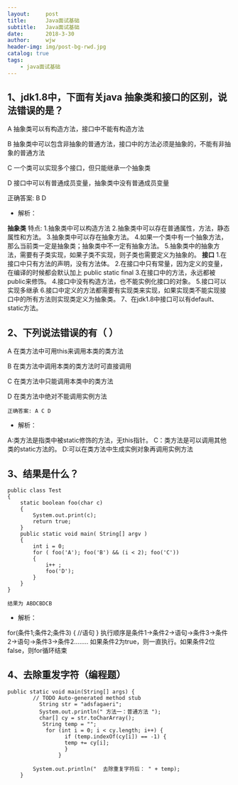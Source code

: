 ```yaml
---
layout:     post
title:      Java面试基础
subtitle:   Java面试基础     
date:       2018-3-30 
author:     wjw
header-img: img/post-bg-rwd.jpg 
catalog: true
tags:
    - java面试基础
--- 
```


## 1、jdk1.8中，下面有关java 抽象类和接口的区别，说法错误的是？


A 抽象类可以有构造方法，接口中不能有构造方法

B 抽象类中可以包含非抽象的普通方法，接口中的方法必须是抽象的，不能有非抽象的普通方法

C 一个类可以实现多个接口，但只能继承一个抽象类

D 接口中可以有普通成员变量，抽象类中没有普通成员变量

正确答案: B D

- 解析：


**抽象类**
特点:
1.抽象类中可以构造方法
2.抽象类中可以存在普通属性，方法，静态属性和方法。
3.抽象类中可以存在抽象方法。
4.如果一个类中有一个抽象方法，那么当前类一定是抽象类；抽象类中不一定有抽象方法。
5.抽象类中的抽象方法，需要有子类实现，如果子类不实现，则子类也需要定义为抽象的。
**接口**
1.在接口中只有方法的声明，没有方法体。
2.在接口中只有常量，因为定义的变量，在编译的时候都会默认加上
public static final 
3.在接口中的方法，永远都被public来修饰。
4.接口中没有构造方法，也不能实例化接口的对象。
5.接口可以实现多继承
6.接口中定义的方法都需要有实现类来实现，如果实现类不能实现接口中的所有方法则实现类定义为抽象类。
7、在jdk1.8中接口可以有default、static方法。

## 2、下列说法错误的有（ ）


A 在类方法中可用this来调用本类的类方法

B 在类方法中调用本类的类方法时可直接调用

C 在类方法中只能调用本类中的类方法

D 在类方法中绝对不能调用实例方法

`正确答案: A C D `

- 解析：

A:类方法是指类中被static修饰的方法，无this指针。
C：类方法是可以调用其他类的static方法的。
D:可以在类方法中生成实例对象再调用实例方法

## 3、结果是什么？
```
public class Test
{
    static boolean foo(char c)
    {
        System.out.print(c);
        return true;
    }
    public static void main( String[] argv )
    {
        int i = 0;
        for ( foo('A'); foo('B') && (i < 2); foo('C'))
        {
            i++ ;
            foo('D');
        }
    }
}
```
`结果为 ABDCBDCB`

- 解析：

 for(条件1;条件2;条件3) {
    //语句
}
执行顺序是条件1->条件2->语句->条件3->条件2->语句->条件3->条件2........
如果条件2为true，则一直执行。如果条件2位false，则for循环结束

## 4、去除重发字符（编程题）

```
public static void main(String[] args) {
		// TODO Auto-generated method stub
		  String str = "adsfagaeri";
		  System.out.println(" 方法一：普通方法 "); 
		  char[] cy = str.toCharArray(); 
		   String temp = ""; 
		    for (int i = 0; i < cy.length; i++) { 
				  if (temp.indexOf(cy[i]) == -1) { 
				  temp += cy[i]; 
				  } 
				} 

		System.out.println("  去除重复字符后： " + temp);
	}
```

